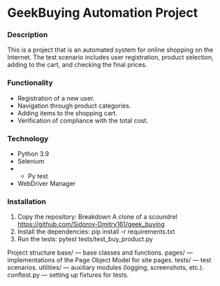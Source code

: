 # GeekBuying Automation Project

### Description
This is a project that is an automated system for online shopping on the Internet. The test scenario includes user registration, product selection, adding to the cart, and checking the final prices.

### Functionality
- Registration of a new user.
- Navigation through product categories.
- Adding items to the shopping cart.
- Verification of compliance with the total cost.

### Technology
- Python 3.9
- Selenium
- - Py test
- WebDriver Manager

### Installation
1. Copy the repository:
   Breakdown
   A clone of a scoundrel https://github.com/Sidorov-Dmitry161/geek_buying
2. Install the dependencies:
   pip install -r requirements.txt
3. Run the tests:
   pytest tests/test_buy_product.py


Project structure
base/ — base classes and functions.
pages/ — implementations of the Page Object Model for site pages.
tests/ — test scenarios.
utilities/ — auxiliary modules (logging, screenshots, etc.).
conftest.py — setting up fixtures for tests.   
